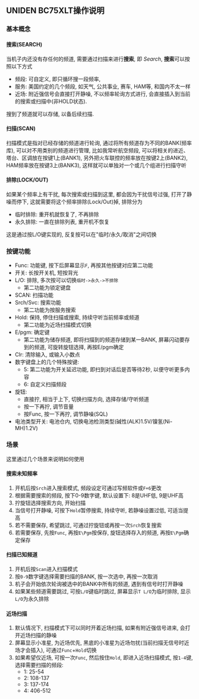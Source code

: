 ## UNIDEN BC75XLT操作说明

### 基本概念

#### 搜索(SEARCH)

当机子内还没有存任何的频道, 需要通过扫描来进行**搜索**, 即 *Search*, **搜索**可以按照以下方式

- 频段: 可自定义, 即只循环搜一段频率, 
- 服务: 美国约定的几个频段, 如天气, 公共事业, 赛车, HAM等, 和国内不太一样
- 近场: 附近强信号会直接打开静噪, 不以频率轮询方式进行, 会直接插入到当前的搜索或扫描中(非HOLD状态).

搜到了频道就可以存储, 以备后续扫描.

#### 扫描(SCAN)

扫描模式是指对已经存储的频道进行轮询, 通过将所有频道存为不同的BANK(频率库), 可以对不用类别的频道进行管理, 比如我常听航空频段, 可以将相关的进近、塔台、区调放在按键1上(BANK1), 另外把火车联控的频率放在按键2上(BANK2), HAM频率放在按键3上(BANK3), 这样就可以单独对一个或几个组进行扫描守听

#### 排除(LOCK/OUT)

如果某个频率上有干扰, 每次搜索或扫描到这里, 都会因为干扰信号过强, 打开了静噪而停下, 这就需要将这个频率排除(Lock/Out)掉, 排除分为

- 临时排除: 重开机就恢复了, 不再排除
- 永久排除: 一直在排除列表, 重开机不恢复

这是通过按L/O键实现的, 反复按可以在"临时/永久/取消"之间切换

### 按键功能

- Func: 功能键, 按下后屏幕显示`F`, 再按其他按键对应第二功能
- 开关: 长按开关机, 短按背光
- L/O: 排除, 多次按可以切换`临时->永久->不排除`
    - 第二功能为锁定键盘
- SCAN: 扫描功能
- Srch/Svc: 搜索功能
    - 第二功能为按服务搜索
- Hold: 保持, 停住扫描或搜索, 持续守听当前频率或频道
    - 第二功能为近场扫描模式切换
- E/pgm: 确定键
    - 第二功能为储存频道, 即将扫描到的频道存储到某一BANK, 屏幕闪动要存到的频道, 可旋转旋钮选择, 再按E/pgm确定
- Clr: 清除输入, 或输入小数点
- 数字键盘上的几个特殊按键:
    - 5: 第二功能为开关延迟功能, 即扫到对话后是否等待2秒, 以便守听更多内容
    - 6: 自定义扫描频段
- 旋钮:
    - 直接拧, 相当于上下, 切换扫描方向, 选择存储/守听频道
    - 按一下再拧, 调节音量 
    - 按Func, 按一下再拧, 调节静噪(SQL)
- 电池类型开关: 电池仓内, 切换电池检测类型(碱性(ALK)1.5V/镍氢(Ni-MH)1.2V)

### 场景

这里通过几个场景来说明如何使用

#### 搜索未知频率

1. 开机后按`Srch`进入搜索模式, 频段设定可通过写频软件或`F+6`更改
2. 根据需要搜索的频段, 按下0-9数字键, 默认设置下: 8是UHF低, 9是UHF高
3. 拧旋钮选择搜索方向, 开始扫描
4. 当信号打开静噪, 可按下`Hold`暂停搜索, 持续守听, 若静噪设置过低, 可适当提高
5. 若不需要保存, 希望跳过, 可通过拧旋钮或再按一次`Srch`恢复搜索
6. 若需要保存, 先按`Func`, 再按`E\Pgm`按保存, 旋钮选择存入的频道, 再按`E\Pgm`确定保存

#### 扫描已知频道

1. 开机后按`Scan`进入扫描模式
2. 按`0-9`数字键选择需要扫描的BANK, 按一次选中, 再按一次取消
3. 机子会开始依次轮询被选中的BANK中所有的频道, 遇到有信号时打开静噪
4. 如果某些频道需要跳过, 可按`L/O`键临时跳过, 屏幕显示`T L/O`为临时排除, 显示`L/O`为永久排除

#### 近场扫描

1. 默认情况下, 扫描模式下可以同时开着近场扫描, 如果有附近强信号进来, 会打开近场扫描的静噪
2. 屏幕显示小准星, 为近场优先, 黑底的小准星为近场勿扰(当前扫描无信号时近场才会插入), 可通过`Func`+`Hold`切换
3. 如果希望仅近场, 可按一次`Func`, 然后按住`Hold`, 即进入近场扫描模式, 按`1-4`键, 选择需要扫描的频段:
    - 1: 25-54
    - 2: 108-137
    - 3: 137-174
    - 4: 406-512

 